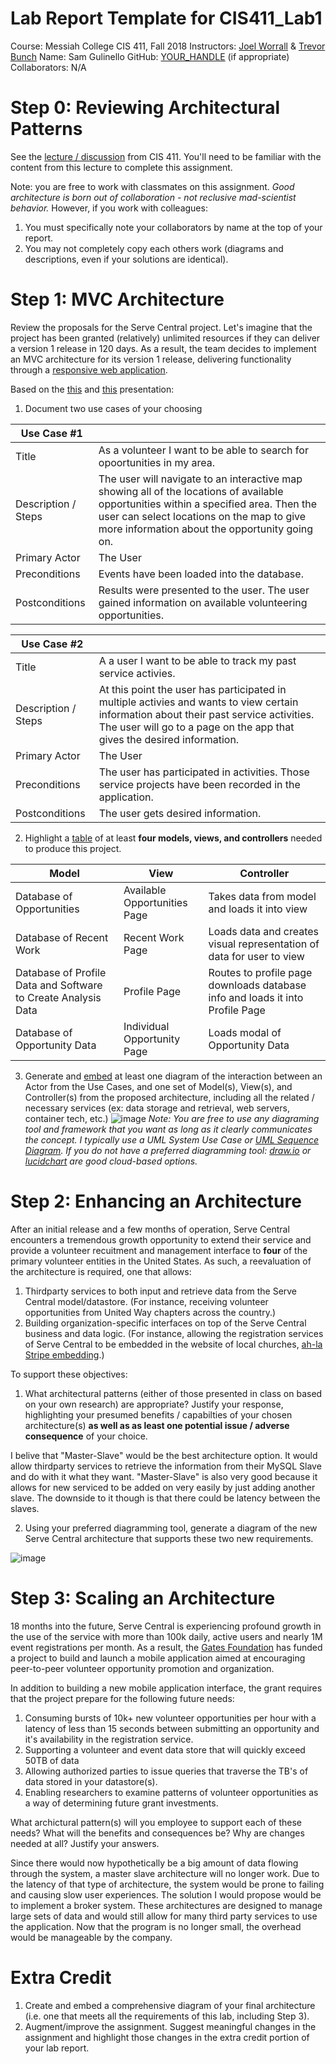 # Lab Report Template for CIS411_Lab1
Course: Messiah College CIS 411, Fall 2018
Instructors: [Joel Worrall](https://github.com/tangollama) & [Trevor Bunch](https://github.com/trevordbunch)
Name: Sam Gulinello
GitHub: [YOUR_HANDLE](https://github.com/SamGulinello)
(if appropriate) Collaborators: N/A


# Step 0: Reviewing Architectural Patterns
See the [lecture / discussion](https://docs.google.com/presentation/d/1nUcy63FWPFYO3OJmERJpMjEtdaFtaIBbuUkpmNRVRas/edit#slide=id.g45345bd5ea_0_136) from CIS 411. You'll need to be familiar with the content from this lecture to complete this assignment.

Note: you are free to work with classmates on this assignment. _Good architecture is born out of collaboration - not reclusive mad-scientist behavior._ However, if you work with colleagues:

1. You must specifically note your collaborators by name at the top of your report.
2. You may not completely copy each others work (diagrams and descriptions, even if your solutions are identical).

# Step 1: MVC Architecture
Review the proposals for the Serve Central project. Let's imagine that the project has been granted (relatively) unlimited resources if they can deliver a version 1 release in 120 days. As a result, the team decides to implement an MVC architecture for its version 1 release, delivering functionality through a [responsive web application](https://en.wikipedia.org/wiki/Responsive_web_design). 

Based on the [this](https://docs.google.com/presentation/d/1UnU0xU0wF1l8pAB8trtLpdM0yuskx66jTFJzd64nsjU/edit#slide=id.g439b9c6866_2_53) and [this](https://docs.google.com/presentation/d/1-VZfAFoBVr6ijNepKAtRA7JoAQsV2Jlbf2l1WPDMhI0/edit) presentation:

1) Document two use cases of your choosing

| Use Case #1 | |
|---|---|
| Title | As a volunteer I want to be able to search for opoortunities in my area.  |
| Description / Steps | The user will navigate to an interactive map showing all of the locations of available opportunities within a specified area. Then the user can select locations on the map to give more information about the opportunity going on.|
| Primary Actor | The User |
| Preconditions | Events have been loaded into the database.|
| Postconditions | Results were presented to the user. The user gained information on available volunteering opportunities. |

| Use Case #2 | |
|---|---|
| Title | A a user I want to be able to track my past service activies. |
| Description / Steps | At this point the user has participated in multiple activies and wants to view certain information about their past service activities. The user will go to a page on the app that gives the desired information. |
| Primary Actor | The User|
| Preconditions | The user has participated in activities. Those service projects have been recorded in the application.|
| Postconditions | The user gets desired information. |


2) Highlight a [table](https://www.tablesgenerator.com/markdown_tables) of at least **four models, views, and controllers** needed to produce this project.

| Model | View | Controller |
|---|---|---|
| Database of Opportunities                                 | Available Opportunities Page |                 Takes data from model and loads it into view                  |
| Database of Recent Work                                   | Recent Work Page             | Loads data and creates visual representation of data for user to view          |
| Database of Profile Data and Software to Create Analysis Data | Profile Page                 | Routes to profile page downloads  database info and loads it into Profile Page |
| Database of Opportunity Data                              | Individual Opportunity Page  | Loads modal of Opportunity Data                                                |

3) Generate and [embed](https://github.com/adam-p/markdown-here/wiki/Markdown-Cheatsheet#images) at least one diagram of the interaction between an Actor from the Use Cases, and one set of Model(s), View(s), and Controller(s) from the proposed architecture, including all the related / necessary services (ex: data storage and retrieval, web servers, container tech, etc.)
![image](../SADDiagram.png)
_Note: You are free to use any diagraming tool and framework that you want as long as it clearly communicates the concept. I typically use a UML System Use Case or [UML Sequence Diagram](https://www.uml-diagrams.org/index-examples.html).  If you do not have a preferred diagramming tool: [draw.io](http://draw.io) or [lucidchart](http://lucidchart.com) are good cloud-based options._

# Step 2: Enhancing an Architecture
After an initial release and a few months of operation, Serve Central encounters a tremendous growth opportunity to extend their service and provide a volunteer recuitment and management interface to __four__ of the primary volunteer entities in the United States. As such, a reevaluation of the architecture is required, one that allows:

1. Thirdparty services to both input and retrieve data from the Serve Central model/datastore. (For instance, receiving volunteer opportunities from United Way chapters across the country.)
2. Building organization-specific interfaces on top of the Serve Central business and data logic. (For instance, allowing the registration services of Serve Central to be embedded in the website of local churches, [ah-la Stripe embedding](https://stripe.com/payments/elements).)

To support these objectives:
1. What architectural patterns (either of those presented in class on based on your own research) are appropriate? Justify your response, highlighting your presumed benefits / capabilties of your chosen architecture(s) **as well as as least one potential issue / adverse consequence** of your choice.

I belive that "Master-Slave" would be the best architecture option. It would allow thirdparty services to retrieve the information from their MySQL Slave and do with it what they want. "Master-Slave" is also very good because it allows for new serviced to be added on very easily by just adding another slave. The downside to it though is that there could be latency between the slaves.

2. Using your preferred diagramming tool, generate a diagram of the new Serve Central architecture that supports these two new requirements.

![image](../SADDiagram2.png)

# Step 3: Scaling an Architecture
18 months into the future, Serve Central is experiencing profound growth in the use of the service with more than 100k daily, active users and nearly 1M event registrations per month. As a result, the [Gates Foundation](https://www.gatesfoundation.org/) has funded a project to build and launch a mobile application aimed at encouraging peer-to-peer volunteer opportunity promotion and organization. 

In addition to building a new mobile application interface, the grant requires that the project prepare for the following future needs:

1. Consuming bursts of 10k+ new volunteer opportunities per hour with a latency of less than 15 seconds between submitting an opportunity and it's availability in the registration service.
2. Supporting a volunteer and event data store that will quickly exceed 50TB of data
3. Allowing authorized parties to issue queries that traverse the TB's of data stored in your datastore(s).
4. Enabling researchers to examine patterns of volunteer opportunities as a way of determining future grant investments.

What archictural pattern(s) will you employee to support each of these needs? What will the benefits and consequences be? Why are changes needed at all? Justify your answers.

Since there would now hypothetically be a big amount of data flowing through the system, a master slave architecture will no longer work. Due to the latency of that type of architecture, the system would be prone to failing and causing slow user experiences. The solution I would propose would be to implement a broker system. These architectures are designed to manage large sets of data and would still allow for many third party services to use the application. Now that the program is no longer small, the overhead would be manageable by the company.

# Extra Credit
1. Create and embed a comprehensive diagram of your final architecture (i.e. one that meets all the requirements of this lab, including Step 3).
2. Augment/improve the assignment. Suggest meaningful changes in the assignment and highlight those changes in the extra credit portion of your lab report.